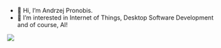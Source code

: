 - 👋 Hi, I’m Andrzej Pronobis.
- 👀 I’m interested in Internet of Things, Desktop Software Development and of course, AI!
  
![](https://komarev.com/ghpvc/?username=your-github-username)
